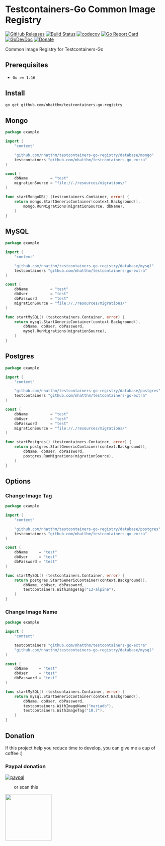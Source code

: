 # Testcontainers-Go Common Image Registry

[![GitHub Releases](https://img.shields.io/github/v/release/nhatthm/testcontainers-go-registry)](https://github.com/nhatthm/testcontainers-go-registry/releases/latest)
[![Build Status](https://github.com/nhatthm/testcontainers-go-registry/actions/workflows/test.yaml/badge.svg)](https://github.com/nhatthm/testcontainers-go-registry/actions/workflows/test.yaml)
[![codecov](https://codecov.io/gh/nhatthm/testcontainers-go-registry/branch/master/graph/badge.svg?token=eTdAgDE2vR)](https://codecov.io/gh/nhatthm/testcontainers-go-registry)
[![Go Report Card](https://goreportcard.com/badge/github.com/nhatthm/testcontainers-go-registry)](https://goreportcard.com/report/github.com/nhatthm/testcontainers-go-registry)
[![GoDevDoc](https://img.shields.io/badge/dev-doc-00ADD8?logo=go)](https://pkg.go.dev/github.com/nhatthm/testcontainers-go-registry)
[![Donate](https://img.shields.io/badge/Donate-PayPal-green.svg)](https://www.paypal.com/donate/?hosted_button_id=PJZSGJN57TDJY)

Common Image Registry for Testcontainers-Go

## Prerequisites

- `Go >= 1.16`

## Install

```bash
go get github.com/nhatthm/testcontainers-go-registry
```

## Mongo

```go
package example

import (
	"context"

	"github.com/nhatthm/testcontainers-go-registry/database/mongo"
	testcontainers "github.com/nhatthm/testcontainers-go-extra"
)

const (
	dbName          = "test"
	migrationSource = "file://./resources/migrations/"
)

func startMongoDB() (testcontainers.Container, error) {
	return mongo.StartGenericContainer(context.Background(),
		mongo.RunMigrations(migrationSource, dbName),
	)
}
```

## MySQL

```go
package example

import (
	"context"

	"github.com/nhatthm/testcontainers-go-registry/database/mysql"
	testcontainers "github.com/nhatthm/testcontainers-go-extra"
)

const (
	dbName          = "test"
	dbUser          = "test"
	dbPassword      = "test"
	migrationSource = "file://./resources/migrations/"
)

func startMySQL() (testcontainers.Container, error) {
	return mysql.StartGenericContainer(context.Background(),
		dbName, dbUser, dbPassword,
		mysql.RunMigrations(migrationSource),
	)
}
```

## Postgres

```go
package example

import (
	"context"

	"github.com/nhatthm/testcontainers-go-registry/database/postgres"
	testcontainers "github.com/nhatthm/testcontainers-go-extra"
)

const (
	dbName          = "test"
	dbUser          = "test"
	dbPassword      = "test"
	migrationSource = "file://./resources/migrations/"
)

func startPostgres() (testcontainers.Container, error) {
	return postgres.StartGenericContainer(context.Background(),
		dbName, dbUser, dbPassword,
		postgres.RunMigrations(migrationSource),
	)
}
```

## Options

### Change Image Tag

```go
package example

import (
	"context"

	"github.com/nhatthm/testcontainers-go-registry/database/postgres"
	testcontainers "github.com/nhatthm/testcontainers-go-extra"
)

const (
	dbName     = "test"
	dbUser     = "test"
	dbPassword = "test"
)

func startMySQL() (testcontainers.Container, error) {
	return postgres.StartGenericContainer(context.Background(),
		dbName, dbUser, dbPassword,
		testcontainers.WithImageTag("13-alpine"),
	)
}
```

### Change Image Name

```go
package example

import (
	"context"

	testcontainers "github.com/nhatthm/testcontainers-go-extra"
	"github.com/nhatthm/testcontainers-go-registry/database/mysql"
)

const (
	dbName     = "test"
	dbUser     = "test"
	dbPassword = "test"
)

func startMySQL() (testcontainers.Container, error) {
	return mysql.StartGenericContainer(context.Background(),
		dbName, dbUser, dbPassword,
		testcontainers.WithImageName("mariadb"),
		testcontainers.WithImageTag("10.7"),
	)
}
```

## Donation

If this project help you reduce time to develop, you can give me a cup of coffee :)

### Paypal donation

[![paypal](https://www.paypalobjects.com/en_US/i/btn/btn_donateCC_LG.gif)](https://www.paypal.com/donate/?hosted_button_id=PJZSGJN57TDJY)

&nbsp;&nbsp;&nbsp;&nbsp;&nbsp;&nbsp;&nbsp;or scan this

<img src="https://user-images.githubusercontent.com/1154587/113494222-ad8cb200-94e6-11eb-9ef3-eb883ada222a.png" width="147px" />

